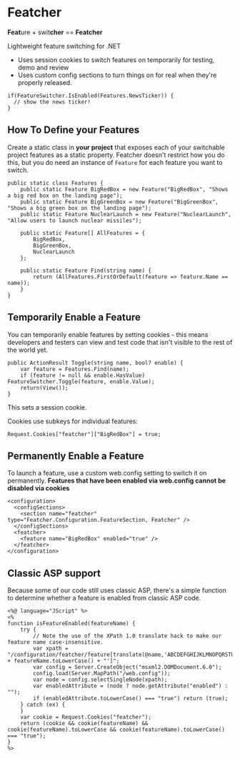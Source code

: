 Featcher
========

**Feat**ure + swit**cher** == **Featcher**


Lightweight feature switching for .NET

* Uses session cookies to switch features on temporarily for testing, demo and review
* Uses custom config sections to turn things on for real when they're properly released.

```
if(FeatureSwitcher.IsEnabled(Features.NewsTicker)) {
  // show the news ticker!
}
```

How To Define your Features
---------------------------

Create a static class in **your project** that exposes each of your switchable project features as a static property. Featcher doesn't restrict how you do this, but you do need an instance of `Feature` for each feature you want to switch.

    public static class Features {
        public static Feature BigRedBox = new Feature("BigRedBox", "Shows a big red box on the landing page");
        public static Feature BigGreenBox = new Feature("BigGreenBox", "Shows a big green box on the landing page");
        public static Feature NuclearLaunch = new Feature("NuclearLaunch", "Allow users to launch nuclear missiles");

        public static Feature[] AllFeatures = {
            BigRedBox,
            BigGreenBox,
            NuclearLaunch
        };

        public static Feature Find(string name) {
            return (AllFeatures.FirstOrDefault(feature => feature.Name == name));
        }
    }

Temporarily Enable a Feature
----------------------------

You can temporarily enable features by setting cookies - this means developers and testers can view and test code that isn't visible to the rest of the world yet.

    public ActionResult Toggle(string name, bool? enable) {
        var feature = Features.Find(name);
        if (feature != null && enable.HasValue) FeatureSwitcher.Toggle(feature, enable.Value);
		return(View());
    }

This sets a session cookie.

Cookies use subkeys for individual features:

    Request.Cookies["featcher"]["BigRedBox"] = true;

Permanently Enable a Feature
----------------------------

To launch a feature, use a custom web.config setting to switch it on permanently. **Features that have been enabled via web.config cannot be disabled via cookies**

    <configuration>
      <configSections>
        <section name="featcher" type="Featcher.Configuration.FeatureSection, Featcher" />
      </configSections>
      <featcher>
        <feature name="BigRedBox" enabled="true" />
      </featcher>
    </configuration>

Classic ASP support
-------------------

Because some of our code still uses classic ASP, there's a simple function to determine whether a feature is enabled from classic ASP code.

    <%@ language="JScript" %>
    <%
    function isFeatureEnabled(featureName) {
        try {
            // Note the use of the XPath 1.0 translate hack to make our feature name case-insensitive.
            var xpath = "/configuration/featcher/feature[translate(@name,'ABCDEFGHIJKLMNOPQRSTUVWXYZ','abcdefghijklmnopqrstuvwxyz')='" + featureName.toLowerCase() + "']";
            var config = Server.CreateObject("msxml2.DOMDocument.6.0");
            config.load(Server.MapPath("/web.config"));
            var node = config.selectSingleNode(xpath);
            var enabledAttribute = (node ? node.getAttribute("enabled") : "");
            if (enabledAttribute.toLowerCase() === "true") return (true);
        } catch (ex) {
        }
        var cookie = Request.Cookies("featcher");
        return (cookie && cookie(featureName) && cookie(featureName).toLowerCase && cookie(featureName).toLowerCase() === "true");
    }
    %>







